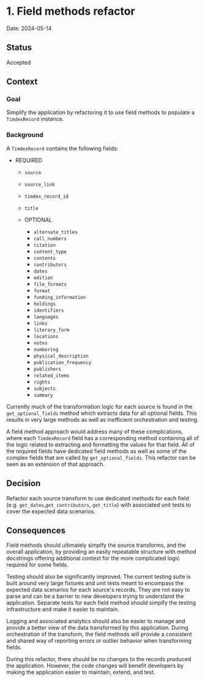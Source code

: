 # 1. Field methods refactor

Date: 2024-05-14

## Status

Accepted

## Context

### Goal
Simplify the application by refactoring it to use field methods to populate a `TimdexRecord` instance.

### Background
A `TimdexRecord` contains the following fields: 

* REQUIRED
    * `source`
    * `source_link`
    * `timdex_record_id`
    * `title`

  * OPTIONAL
    * `alternate_titles`
    * `call_numbers`
    * `citation`
    * `content_type`
    * `contents`
    * `contributors`
    * `dates`
    * `edition`
    * `file_formats`
    * `format`
    * `funding_information`
    * `holdings`
    * `identifiers`
    * `languages`
    * `links`
    * `literary_form`
    * `locations`
    * `notes`
    * `numbering`
    * `physical_description`
    * `publication_frequency`
    * `publishers`
    * `related_items`
    * `rights`
    * `subjects`
    * `summary`

Currently much of the transformation logic for each source is found in the `get_optional_fields` method which extracts data for all optional fields. This results in very large methods as well as inefficient orchestration and testing. 

A field method approach would address many of these complications, where each `TimdexRecord` field has a corresponding method containing all of the logic related to extracting and formatting the values for that field. All of the required fields have dedicated field methods as well as some of the complex fields that are called by `get_optional_fields`. This refactor can be seen as an extension of that approach.

## Decision

Refactor each source transform to use dedicated methods for each field (e.g. `get_dates`,`get_contributors`, `get_title`) with associated unit tests to cover the expected data scenarios. 


## Consequences
Field methods should ultimately simplfy the source transforms, and the overall application, by providing an easily repeatable structure with method docstrings offering additional context for the more complicated logic required for some fields. 

Testing should also be significantly improved. The current testing suite is built around very large fixtures and unit tests meant to encompass the expected data scenarios for each source's records. They are not easy to parse and can be a barrier to new developers trying to understand the application. Separate tests for each field method should simplfy the testing infrastructure and make it easier to maintain.

Logging and associated analytics should also be easier to manage and provide a better view of the data transformed by this application. During orchestration of the transform, the field methods will provide a consistent and shared way of reporting errors or outlier behavior when transforming fields.

During this refactor, there should be no changes to the records produced the application. However, the code changes will benefit developers by making the application easier to maintain, extend, and test.